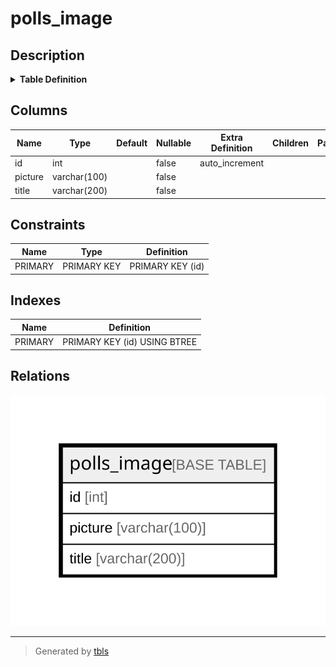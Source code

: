 # polls_image

## Description

<details>
<summary><strong>Table Definition</strong></summary>

```sql
CREATE TABLE `polls_image` (
  `id` int NOT NULL AUTO_INCREMENT,
  `picture` varchar(100) NOT NULL,
  `title` varchar(200) NOT NULL,
  PRIMARY KEY (`id`)
) ENGINE=InnoDB AUTO_INCREMENT=[Redacted by tbls] DEFAULT CHARSET=utf8mb4 COLLATE=utf8mb4_0900_ai_ci
```

</details>

## Columns

| Name | Type | Default | Nullable | Extra Definition | Children | Parents | Comment |
| ---- | ---- | ------- | -------- | ---------------- | -------- | ------- | ------- |
| id | int |  | false | auto_increment |  |  |  |
| picture | varchar(100) |  | false |  |  |  |  |
| title | varchar(200) |  | false |  |  |  |  |

## Constraints

| Name | Type | Definition |
| ---- | ---- | ---------- |
| PRIMARY | PRIMARY KEY | PRIMARY KEY (id) |

## Indexes

| Name | Definition |
| ---- | ---------- |
| PRIMARY | PRIMARY KEY (id) USING BTREE |

## Relations

![er](polls_image.svg)

---

> Generated by [tbls](https://github.com/k1LoW/tbls)
